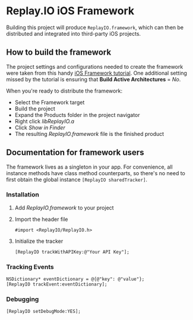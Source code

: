 # Replay.IO iOS Framework

Building this project will produce `ReplayIO.framework`, which can then be distributed and integrated into third-party iOS projects.

## How to build the framework

The project settings and configurations needed to create the framework were taken from this handy [iOS Framework tutorial](https://github.com/jverkoey/iOS-Framework). One additional setting missed by the tutorial is ensuring that **Build Active Architectures** = *No*.

When you're ready to distribute the framework:

* Select the Framework target
* Build the project
* Expand the Products folder in the project navigator
* Right click *libReplayIO.a* 
* Click *Show in Finder*
* The resulting *ReplayIO.framework* file is the finished product

## Documentation for framework users

The framework lives as a singleton in your app. For convenience, all instance methods have class method counterparts, so there's no need to first obtain the global instance `[ReplayIO sharedTracker]`.

### Installation

1. Add *ReplayIO.framework* to your project
2. Import the header file
 
	```#import <ReplayIO/ReplayIO.h>```

3. Initialize the tracker

	```[ReplayIO trackWithAPIKey:@"Your API Key"];```
	
### Tracking Events

```
NSDictionary* eventDictionary = @{@"key": @"value"};
[ReplayIO trackEvent:eventDictionary];
```

### Debugging

```
[ReplayIO setDebugMode:YES];
```
